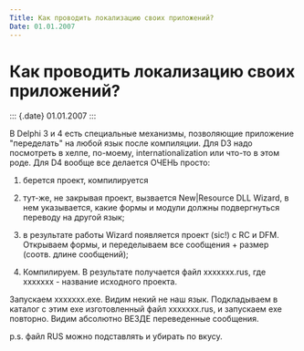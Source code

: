 ```yaml
---
Title: Как проводить локализацию своих приложений?
Date: 01.01.2007
---
```



Как проводить локализацию своих приложений?
===========================================

::: {.date}
01.01.2007
:::

В Delphi 3 и 4 есть специальные механизмы, позволяющие приложение
"переделать" на любой язык после компиляции. Для D3 надо посмотреть в
хелпе, по-моему, internationalization или что-то в этом роде. Для D4
вообще все делается ОЧЕНЬ просто:

1. берется проект, компилируется

2. тут-же, не закрывая проект, вызвается New\|Resource DLL Wizard,
в нем указывается, какие формы и модули должны подвергнуться переводу
на другой язык;

3. в результате работы Wizard появляется проект (sic!) с RC и DFM.
Открываем формы, и переделываем все сообщения + размер (соотв. длине
сообщений);

4. Компилируем. В результате получается файл xxxxxxx.rus,
где xxxxxxx - название исходного проекта.

Запускаем xxxxxxx.exe. Видим некий не наш язык. Подкладываем в каталог с
этим exe изготовленный файл xxxxxxx.rus, и запускаем exe повторно. Видим
абсолютно ВЕЗДЕ переведенные сообщения.

p.s. файл RUS можно подставлять и убирать по вкусу.

